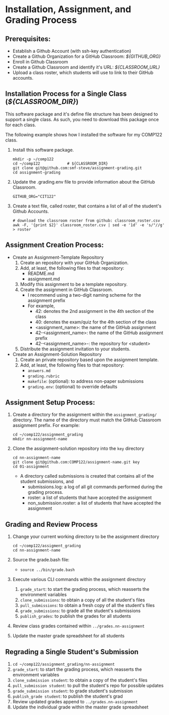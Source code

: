 # Installation, Assignment, and Grading Process

## Prerequisites:
   - Establish a Github Account (with ssh-key authentication)
   - Create a Github Organization for a GitHub Classroom: *${GITHUB_ORG}*
   - Enroll in Github Classroom
   - Create a Github Classroom and identify it's URL: *${CLASSROOM_URL}*
   - Upload a class roster, which students will use to link to their GitHub accounts.

## Installation Process for a Single Class (*${CLASSROOM_DIR}*)
This software package and it's define file structure has been designed to support a single class. As such, you need to download this package once for each class.  

The following example shows how I installed the software for my COMP122 class.
  1. Install this software package.
     ```
     mkdir -p ~/comp122
     cd ~/comp122            # ${CLASSROOM_DIR}
     git clone git@github.com:smf-steve/assignment-grading.git
     cd assignment-grading
     ```
  1. Update the .grading.env file to provide information about the GitHub Classroom.
     ```
     GITHUB_ORG="CIT122"
     ```
  1. Create a text file, called roster, that contains a list of all of the student's Github Accounts.
     ```
     # download the classroom roster from github: classroom_roster.csv
     awk -F, '{print $2}' classroom_roster.csv | sed -e '1d' -e 's/"//g' > roster
     ```

## Assignment Creation Process:
  * Create an Assignment-Template Repository
     1. Create an repository with your GitHub Organization.
     1. Add, at least, the following files to that repository:
        - README.md
        - assignment.md
     1. Modify this assignment to be a template repository.
     1. Create the assignment in GitHub Classroom.
        - I recommend using a two-digit naming scheme for the assignment prefix
        - For example,
          * 42: denotes the 2nd assignment in the 4th section of the class
          * 40: denotes the exam/quiz for the 4th section of the class
          * \<assignment_name\>: the name of the GitHub assignment
          * 42-<assignment_name>: the name of the GitHub assignment prefix
          * 42-<assignment_name>-<student>: the repository for \<student\>
     1. Distribute the assignment invitation to your students.
  * Create an Assignment-Solution Repository
     1. Create an private repository based upon the assignment template.
     2. Add, at least, the following files to that repository:
        - ``answers.md``
        - ``grading.rubric``
        - ``makefile``: (optional): to address non-paper submissions
        - ``grading.env``: (optional) to override defaults


## Assignment Setup Process:
 1. Create a directory for the assignment within the ``assignment_grading/`` directory.  The name of the directory must match the GitHub Classroom assignment prefix. For example:

    ```
    cd ~/comp122/assignment_grading
    mkdir nn-assignment-name
    ```

 1. Clone the assignment-solution repository into the ``key`` directory
     ```
     cd nn-assignment-name
     git clone git@github.com:COMP122/assignment-name.git key
     cd 01-assignment
     ```
    - A directory called submissions is created that contains all of the student submissions, and
      * submissions.log: a log of all git commands performed during the grading process.
      * roster: a list of students that have accepted the assignment
      * non_submission.roster: a list of students that have accepted the assignment


## Grading and Review Process
  1. Change your current working directory to be the assignment directory
     ```
     cd ~/comp122/assigment_grading
     cd nn-assignment-name
     ```

  1. Source the grade.bash file:
     - ``source ../bin/grade.bash``  

  1. Execute various CLI commands within the assignment directory
     1. ``grade_start``: to start the grading process, which reasserts the environment variables
     1. ``clone_submissions``: to obtain a copy of all the student's files
     1. ``pull_submissions``: to obtain a fresh copy of all the student's files
     1. ``grade_submissions``: to grade all the student's submissions
     1. ``publish_grades``: to publish the grades for all students
  1. Review class grades contained within ``../grades.nn-assignment``
  1. Update the master grade spreadsheet for all students

## Regrading a Single Student's Submission
  1. ``cd ~/comp122/assignment_grading/nn-assignment``
  1. ``grade_start``: to start the grading process, which reasserts the environment variables
  1. ``clone_submission student``: to obtain a copy of the student's files
  1. ``pull_submission student``: to pull the student's repo for possible updates
  1. ``grade_submission student``: to grade student's submission
  1. ``publish_grade student``: to publish the student's grad
  1. Review updated grades append to ``../grades.nn-assignment``
  1. Update the individual grade within the master grade spreadsheet

